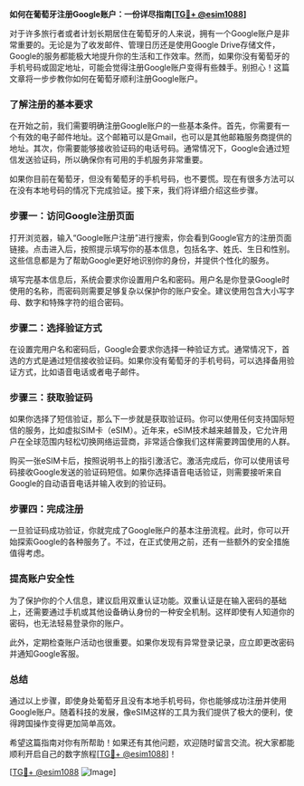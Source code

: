 **如何在葡萄牙注册Google账户：一份详尽指南[[TG💪+ @esim1088](https://t.me/s/esim1088)]**

对于许多旅行者或者计划长期居住在葡萄牙的人来说，拥有一个Google账户是非常重要的。无论是为了收发邮件、管理日历还是使用Google Drive存储文件，Google的服务都能极大地提升你的生活和工作效率。然而，如果你没有葡萄牙的手机号码或固定地址，可能会觉得注册Google账户变得有些棘手。别担心！这篇文章将一步步教你如何在葡萄牙顺利注册Google账户。

### 了解注册的基本要求

在开始之前，我们需要明确注册Google账户的一些基本条件。首先，你需要有一个有效的电子邮件地址。这个邮箱可以是Gmail，也可以是其他邮箱服务商提供的地址。其次，你需要能够接收验证码的电话号码。通常情况下，Google会通过短信发送验证码，所以确保你有可用的手机服务非常重要。

如果你目前在葡萄牙，但没有葡萄牙的手机号码，也不要慌。现在有很多方法可以在没有本地号码的情况下完成验证。接下来，我们将详细介绍这些步骤。

### 步骤一：访问Google注册页面

打开浏览器，输入“Google账户注册”进行搜索，你会看到Google官方的注册页面链接。点击进入后，按照提示填写你的基本信息，包括名字、姓氏、生日和性别。这些信息都是为了帮助Google更好地识别你的身份，并提供个性化的服务。

填写完基本信息后，系统会要求你设置用户名和密码。用户名是你登录Google时使用的名称，而密码则需要足够复杂以保护你的账户安全。建议使用包含大小写字母、数字和特殊字符的组合密码。

### 步骤二：选择验证方式

在设置完用户名和密码后，Google会要求你选择一种验证方式。通常情况下，首选的方式是通过短信接收验证码。如果你没有葡萄牙的手机号码，可以选择备用验证方式，比如语音电话或者电子邮件。

### 步骤三：获取验证码

如果你选择了短信验证，那么下一步就是获取验证码。你可以使用任何支持国际短信的服务，比如虚拟SIM卡（eSIM）。近年来，eSIM技术越来越普及，它允许用户在全球范围内轻松切换网络运营商，非常适合像我们这样需要跨国使用的人群。

购买一张eSIM卡后，按照说明书上的指引激活它。激活完成后，你可以使用该号码接收Google发送的验证码短信。如果你选择语音电话验证，则需要接听来自Google的自动语音电话并输入收到的验证码。

### 步骤四：完成注册

一旦验证码成功验证，你就完成了Google账户的基本注册流程。此时，你可以开始探索Google的各种服务了。不过，在正式使用之前，还有一些额外的安全措施值得考虑。

### 提高账户安全性

为了保护你的个人信息，建议启用双重认证功能。双重认证是在输入密码的基础上，还需要通过手机或其他设备确认身份的一种安全机制。这样即使有人知道你的密码，也无法轻易登录你的账户。

此外，定期检查账户活动也很重要。如果你发现有异常登录记录，应立即更改密码并通知Google客服。

### 总结

通过以上步骤，即使身处葡萄牙且没有本地手机号码，你也能够成功注册并使用Google账户。随着科技的发展，像eSIM这样的工具为我们提供了极大的便利，使得跨国操作变得更加简单高效。

希望这篇指南对你有所帮助！如果还有其他问题，欢迎随时留言交流。祝大家都能顺利开启自己的数字旅程[[TG💪+ @esim1088](https://t.me/s/esim1088)]！

[[TG💪+ @esim1088](https://t.me/s/esim1088) ![Image](https://i.postimg.cc/4NQfJmqS/Snipaste-2025-05-13-00-14-12.png)]